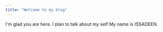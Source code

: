 ```yaml
---
title: "Welcome to my blog"
---
```


I'm glad you are here. I plan to talk about my self
My name is ISSADEEN.
